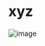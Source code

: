 # xyz

![image](https://user-images.githubusercontent.com/83568434/139676673-d4df59b7-99a6-4a5d-a5f5-547f5ad88674.png)
